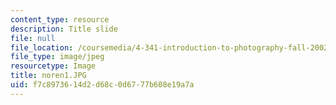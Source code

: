 ```yaml
---
content_type: resource
description: Title slide
file: null
file_location: /coursemedia/4-341-introduction-to-photography-fall-2002/f7c8973614d2d68c0d6777b608e19a7a_noren1.JPG
file_type: image/jpeg
resourcetype: Image
title: noren1.JPG
uid: f7c89736-14d2-d68c-0d67-77b608e19a7a
---
```

